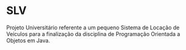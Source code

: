 # SLV
Projeto Universitário referente a um pequeno Sistema de Locação de Veículos para a finalização da disciplina de Programação Orientada a Objetos em Java.
